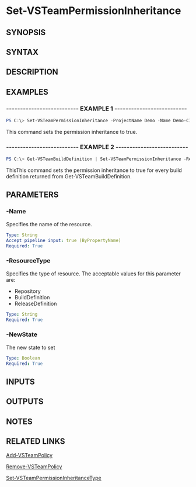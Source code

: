 <!-- #include "./common/header.md" -->

# Set-VSTeamPermissionInheritance

## SYNOPSIS

<!-- #include "./synopsis/Set-VSTeamPermissionInheritance.md" -->

## SYNTAX

## DESCRIPTION

<!-- #include "./synopsis/Set-VSTeamPermissionInheritance.md" -->

## EXAMPLES

### -------------------------- EXAMPLE 1 --------------------------

```PowerShell
PS C:\> Set-VSTeamPermissionInheritance -ProjectName Demo -Name Demo-CI -ResourceType BuildDefinition -NewState $true -Force
```

This command sets the permission inheritance to true.

### -------------------------- EXAMPLE 2 --------------------------

```PowerShell
PS C:\> Get-VSTeamBuildDefinition | Set-VSTeamPermissionInheritance -ResourceType BuildDefinition -NewState $true -Force
```

ThisThis command sets the permission inheritance to true for every build definition returned from Get-VSTeamBuildDefinition.

## PARAMETERS

<!-- #include "./params/projectName.md" -->

### -Name

Specifies the name of the resource.

```yaml
Type: String
Accept pipeline input: true (ByPropertyName)
Required: True
```

### -ResourceType

Specifies the type of resource. The acceptable values for this parameter are:

- Repository
- BuildDefinition
- ReleaseDefinition

```yaml
Type: String
Required: True
```

### -NewState

The new state to set

```yaml
Type: Boolean
Required: True
```

<!-- #include "./params/force.md" -->

## INPUTS

## OUTPUTS

## NOTES

## RELATED LINKS

[Add-VSTeamPolicy](Add-VSTeamPolicy.md)

[Remove-VSTeamPolicy](Remove-VSTeamPolicy.md)

[Set-VSTeamPermissionInheritanceType](Set-VSTeamPermissionInheritanceType.md)

